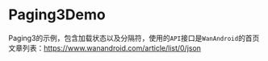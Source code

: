 # Paging3Demo
Paging3的示例，包含加载状态以及分隔符，使用的`API`接口是`WanAndroid`的首页文章列表：https://www.wanandroid.com/article/list/0/json 

